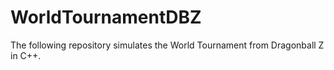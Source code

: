 # WorldTournamentDBZ
The following repository simulates the World Tournament from Dragonball Z in C++.
